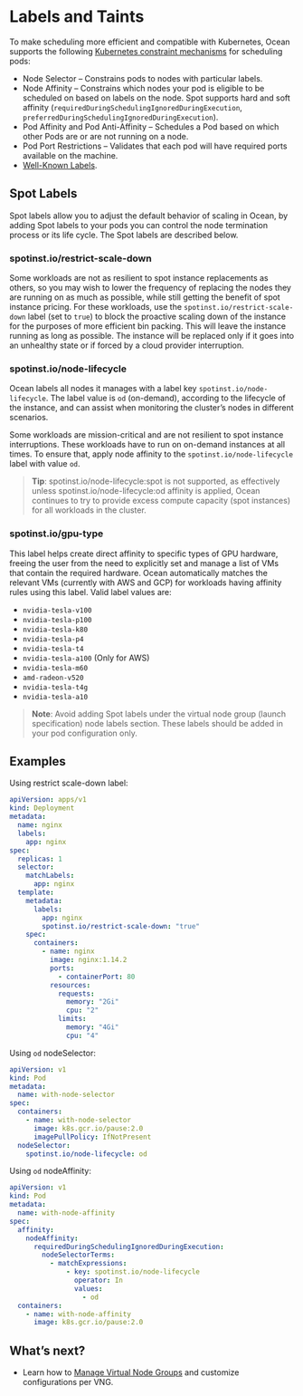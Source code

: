 # Labels and Taints

To make scheduling more efficient and compatible with Kubernetes, Ocean supports the following [Kubernetes constraint mechanisms](https://kubernetes.io/docs/concepts/scheduling-eviction/assign-pod-node/) for scheduling pods:

- Node Selector – Constrains pods to nodes with particular labels.
- Node Affinity – Constrains which nodes your pod is eligible to be scheduled on based on labels on the node. Spot supports hard and soft affinity (`requiredDuringSchedulingIgnoredDuringExecution`, `preferredDuringSchedulingIgnoredDuringExecution`).
- Pod Affinity and Pod Anti-Affinity – Schedules a Pod based on which other Pods are or are not running on a node.
- Pod Port Restrictions – Validates that each pod will have required ports available on the machine.
- [Well-Known Labels](https://kubernetes.io/docs/reference/kubernetes-api/labels-annotations-taints/).

## Spot Labels

Spot labels allow you to adjust the default behavior of scaling in Ocean, by adding Spot labels to your pods you can control the node termination process or its life cycle. The Spot labels are described below.

### spotinst.io/restrict-scale-down

Some workloads are not as resilient to spot instance replacements as others, so you may wish to lower the frequency of replacing the nodes they are running on as much as possible, while still getting the benefit of spot instance pricing. For these workloads, use the `spotinst.io/restrict-scale-down` label (set to `true`) to block the proactive scaling down of the instance for the purposes of more efficient bin packing. This will leave the instance running as long as possible. The instance will be replaced only if it goes into an unhealthy state or if forced by a cloud provider interruption.

### spotinst.io/node-lifecycle

Ocean labels all nodes it manages with a label key `spotinst.io/node-lifecycle`. The label value is `od` (on-demand), according to the lifecycle of the instance, and can assist when monitoring the cluster’s nodes in different scenarios.

Some workloads are mission-critical and are not resilient to spot instance interruptions. These workloads have to run on on-demand instances at all times. To ensure that, apply node affinity to the `spotinst.io/node-lifecycle` label with value `od`.

> **Tip**: spotinst.io/node-lifecycle:spot is not supported, as effectively unless spotinst.io/node-lifecycle:od affinity is applied, Ocean continues to try to provide excess compute capacity (spot instances) for all workloads in the cluster.

### spotinst.io/gpu-type

This label helps create direct affinity to specific types of GPU hardware, freeing the user from the need to explicitly set and manage a list of VMs that contain the required hardware. Ocean automatically matches the relevant VMs (currently with AWS and GCP) for workloads having affinity rules using this label.
Valid label values are:

- `nvidia-tesla-v100`
- `nvidia-tesla-p100`
- `nvidia-tesla-k80`
- `nvidia-tesla-p4`
- `nvidia-tesla-t4`
- `nvidia-tesla-a100` (Only for AWS)
- `nvidia-tesla-m60`
- `amd-radeon-v520`
- `nvidia-tesla-t4g`
- `nvidia-tesla-a10`


> **Note**: Avoid adding Spot labels under the virtual node group (launch specification) node labels section. These labels should be added in your pod configuration only.

## Examples

Using restrict scale-down label:

```yaml
apiVersion: apps/v1
kind: Deployment
metadata:
  name: nginx
  labels:
    app: nginx
spec:
  replicas: 1
  selector:
    matchLabels:
      app: nginx
  template:
    metadata:
      labels:
        app: nginx
        spotinst.io/restrict-scale-down: "true"
    spec:
      containers:
        - name: nginx
          image: nginx:1.14.2
          ports:
            - containerPort: 80
          resources:
            requests:
              memory: "2Gi"
              cpu: "2"
            limits:
              memory: "4Gi"
              cpu: "4"
```

Using `od` nodeSelector:

```yaml
apiVersion: v1
kind: Pod
metadata:
  name: with-node-selector
spec:
  containers:
    - name: with-node-selector
      image: k8s.gcr.io/pause:2.0
      imagePullPolicy: IfNotPresent
  nodeSelector:
    spotinst.io/node-lifecycle: od
```

Using `od` nodeAffinity:

```yaml
apiVersion: v1
kind: Pod
metadata:
  name: with-node-affinity
spec:
  affinity:
    nodeAffinity:
      requiredDuringSchedulingIgnoredDuringExecution:
        nodeSelectorTerms:
          - matchExpressions:
              - key: spotinst.io/node-lifecycle
                operator: In
                values:
                  - od
  containers:
    - name: with-node-affinity
      image: k8s.gcr.io/pause:2.0
```

## What’s next?

- Learn how to [Manage Virtual Node Groups](ocean/tutorials/manage-virtual-node-groups) and customize configurations per VNG.
